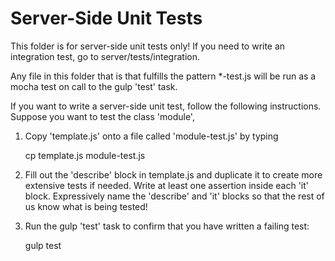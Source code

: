 # Server-Side Unit Tests

This folder is for server-side unit tests only! If you need to
write an integration test, go to server/tests/integration.

Any file in this folder that is that fulfills the pattern *-test.js
will be run as a mocha test on call to the gulp 'test' task.

If you want to write a server-side unit test, follow the following
instructions. Suppose you want to test the class 'module',

1. Copy 'template.js' onto a file called 'module-test.js' by typing

    cp template.js module-test.js

2. Fill out the 'describe' block in template.js and duplicate it to create
more extensive tests if needed. Write at least one assertion inside each 'it'
block. Expressively name the 'describe' and 'it' blocks so that the rest of
us know what is being tested!

3. Run the gulp 'test' task to confirm that you have written a failing test:

    gulp test